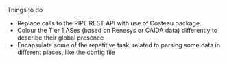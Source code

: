 Things to do
* Replace calls to the RIPE REST API with use of Costeau package.
* Colour the Tier 1 ASes (based on Renesys or CAIDA data) differently to
describe their global presence
* Encapsulate some of the repetitive task, related to parsing some data
in different places, like the config file
